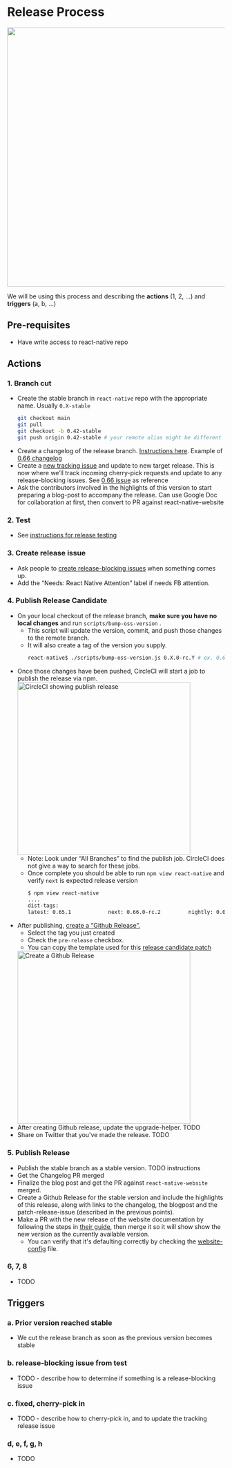 # Release Process

<img src="https://user-images.githubusercontent.com/1309636/133486962-b4de1ddf-7988-435b-8587-1e53d5e111de.png" width="600"/>


We will be using this process and describing the **actions** (1, 2, ...) and **triggers** (a, b, ...)

## Pre-requisites
* Have write access to react-native repo


## Actions

### 1. Branch cut
* Create the stable branch in `react-native` repo with the appropriate name. Usually `0.X-stable`
    ```bash
    git checkout main
    git pull
    git checkout -b 0.42-stable
    git push origin 0.42-stable # your remote alias might be different
    ```  
* Create a changelog of the release branch. [Instructions here](https://github.com/react-native-community/releases/blob/master/docs/generate-changelog.md). Example of [0.66 changelog](https://github.com/react-native-community/releases/pull/247)
* Create a [new tracking issue](https://github.com/react-native-community/releases/issues/new?assignees=&labels=pre-release%2C+rc&template=new_release.md&title=Road+to+v0.X.0) and update to new target release. This is now where we’ll track incoming cherry-pick requests and update to any release-blocking issues. See [0.66 issue](https://github.com/react-native-community/releases/issues/246) as reference
* Ask the contributors involved in the highlights of this version to start preparing a blog-post to accompany the release. Can use Google Doc for collaboration at first, then convert to PR against react-native-website

### 2. Test

* See [instructions for release testing](./release-testing.md)

### 3. Create release issue

* Ask people to [create release-blocking issues](https://github.com/react-native-community/releases/issues/new?assignees=&labels=triage%2Cpre-release&template=release_blocker_form.yml) when something comes up. 
* Add the “Needs: React Native Attention” label if needs FB attention. 

### 4. Publish Release Candidate

* On your local checkout of the release branch, **make sure you have no local changes** and run `scripts/bump-oss-version` . 
  * This script will update the version, commit, and push those changes to the remote branch.
  * It will also create a tag of the version you supply. 
    ```bash
    react-native$ ./scripts/bump-oss-version.js 0.X.0-rc.Y # ex. 0.66.0-rc.2
    ```
* Once those changes have been pushed, CircleCI will start a job to publish the release via npm.
  <img width="400" alt="CircleCI showing publish release" src="https://user-images.githubusercontent.com/1309636/133348479-74f4664d-fa3c-4add-be79-e54d66c54fbe.png">
  * Note: Look under “All Branches” to find the publish job. CircleCI does not give a way to search for these jobs.
  * Once complete you should be able to run `npm view react-native` and verify `next` is expected release version
    ```bash
    $ npm view react-native
    ....
    dist-tags:
    latest: 0.65.1            next: 0.66.0-rc.2         nightly: 0.0.0-f617e022c
    ```
* After publishing, [create a “Github Release”.](https://github.com/facebook/react-native/releases/new)
    * Select the tag you just created
    * Check the `pre-release` checkbox.
    * You can copy the template used for this [release candidate patch](https://github.com/facebook/react-native/releases/tag/v0.66.0-rc.2)
    <img width="400" alt="Create a Github Release" src="https://user-images.githubusercontent.com/1309636/133348648-c33f82b8-b8d2-474a-a06e-35a1fb8d18de.png">
* After creating Github release, update the upgrade-helper. TODO
* Share on Twitter that you've made the release. TODO

### 5. Publish Release
* Publish the stable branch as a stable version. TODO instructions
* Get the Changelog PR merged
* Finalize the blog post and get the PR against `react-native-website` merged. 
* Create a Github Release for the stable version and include the highlights of this release, along with links to the changelog, the blogpost and the patch-release-issue (described in the previous points).
* Make a PR with the new release of the website documentation by following the steps in [their guide](https://github.com/facebook/react-native-website#cutting-a-new-version), then merge it so it will show show the new version as the currently available version.
  * You can verify that it's defaulting correctly by checking the [website-config](https://github.com/facebook/react-native-website/blob/master/website/docusaurus.config.js) file.

### 6, 7, 8
* TODO

## Triggers
### a. Prior version reached stable
* We cut the release branch as soon as the previous version becomes stable

### b. release-blocking issue from test
* TODO - describe how to determine if something is a release-blocking issue

### c. fixed, cherry-pick in
* TODO - describe how to cherry-pick in, and to update the tracking release issue

### d, e, f, g, h
* TODO
